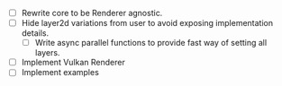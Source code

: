 - [ ] Rewrite core to be Renderer agnostic.
- [ ] Hide layer2d variations from user to avoid exposing implementation details.
  - [ ] Write async parallel functions to provide fast way of setting all layers.
- [ ] Implement Vulkan Renderer
- [ ] Implement examples
